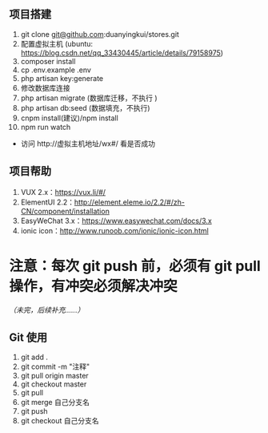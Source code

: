 ## 项目搭建
1. git clone git@github.com:duanyingkui/stores.git
2. 配置虚拟主机 (ubuntu: https://blog.csdn.net/qq_33430445/article/details/79158975)
3. composer install
4. cp .env.example .env
5. php artisan key:generate
6. 修改数据库连接
7. php artisan migrate  (数据库迁移，不执行 )
8. php artisan db:seed  (数据填充，不执行)
9. cnpm install(建议)/npm install
10. npm run watch
- 访问 http://虚拟主机地址/wx#/  看是否成功

## 项目帮助
1. VUX 2.x：https://vux.li/#/
2. ElementUI 2.2：http://element.eleme.io/2.2/#/zh-CN/component/installation
3. EasyWeChat 3.x：https://www.easywechat.com/docs/3.x
4. ionic icon：http://www.runoob.com/ionic/ionic-icon.html

# 注意：每次 git push 前，必须有 git pull 操作，有冲突必须解决冲突
*（未完，后续补充......）*

## Git 使用
1. git add .
2. git commit -m "注释"
3. git pull origin master
4. git checkout master
5. git pull
6. git merge 自己分支名
7. git push
8. git checkout 自己分支名
